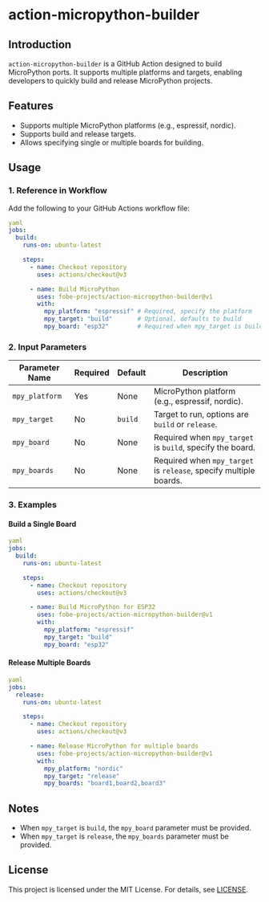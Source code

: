 # action-micropython-builder

## Introduction

`action-micropython-builder` is a GitHub Action designed to build MicroPython ports. It supports multiple platforms and targets, enabling developers to quickly build and release MicroPython projects.

## Features

- Supports multiple MicroPython platforms (e.g., espressif, nordic).
- Supports build and release targets.
- Allows specifying single or multiple boards for building.

## Usage

### 1. Reference in Workflow

Add the following to your GitHub Actions workflow file:

```yaml
yaml
jobs:
  build:
    runs-on: ubuntu-latest

    steps:
      - name: Checkout repository
        uses: actions/checkout@v3

      - name: Build MicroPython
        uses: fobe-projects/action-micropython-builder@v1
        with:
          mpy_platform: "espressif" # Required, specify the platform
          mpy_target: "build"       # Optional, defaults to build
          mpy_board: "esp32"        # Required when mpy_target is build
```

### 2. Input Parameters

| Parameter Name  | Required | Default  | Description                                   |
|-----------------|----------|----------|-----------------------------------------------|
| `mpy_platform`  | Yes      | None     | MicroPython platform (e.g., espressif, nordic). |
| `mpy_target`    | No       | `build`  | Target to run, options are `build` or `release`.   |
| `mpy_board`     | No       | None     | Required when `mpy_target` is `build`, specify the board. |
| `mpy_boards`    | No       | None     | Required when `mpy_target` is `release`, specify multiple boards. |

### 3. Examples

#### Build a Single Board

```yaml
yaml
jobs:
  build:
    runs-on: ubuntu-latest

    steps:
      - name: Checkout repository
        uses: actions/checkout@v3

      - name: Build MicroPython for ESP32
        uses: fobe-projects/action-micropython-builder@v1
        with:
          mpy_platform: "espressif"
          mpy_target: "build"
          mpy_board: "esp32"
```

#### Release Multiple Boards

```yaml
yaml
jobs:
  release:
    runs-on: ubuntu-latest

    steps:
      - name: Checkout repository
        uses: actions/checkout@v3

      - name: Release MicroPython for multiple boards
        uses: fobe-projects/action-micropython-builder@v1
        with:
          mpy_platform: "nordic"
          mpy_target: "release"
          mpy_boards: "board1,board2,board3"
```

## Notes

- When `mpy_target` is `build`, the `mpy_board` parameter must be provided.
- When `mpy_target` is `release`, the `mpy_boards` parameter must be provided.

## License

This project is licensed under the MIT License. For details, see [LICENSE](./LICENSE).
